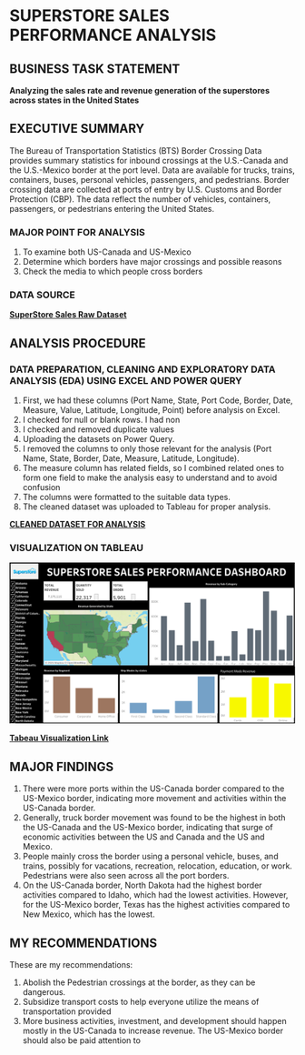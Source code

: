 # SUPERSTORE SALES PERFORMANCE ANALYSIS

## BUSINESS TASK STATEMENT
**Analyzing the sales rate and revenue generation of the superstores across states in the United States** 


## EXECUTIVE SUMMARY
The Bureau of Transportation Statistics (BTS) Border Crossing Data provides summary statistics for inbound crossings at the U.S.-Canada and the U.S.-Mexico border at the port level. 
Data are available for trucks, trains, containers, buses, personal vehicles, passengers, and pedestrians. 
Border crossing data are collected at ports of entry by U.S. Customs and Border Protection (CBP). 
The data reflect the number of vehicles, containers, passengers, or pedestrians entering the United States.

### MAJOR POINT FOR ANALYSIS
1.  To examine both US-Canada and US-Mexico
2.  Determine which borders have major crossings and possible reasons
3.  Check the media to which people cross borders 

### DATA SOURCE
**[SuperStore Sales Raw Dataset](SuperStore-Sales-DataSet.xlsx)**


## ANALYSIS PROCEDURE

### DATA PREPARATION, CLEANING AND EXPLORATORY DATA ANALYSIS (EDA) USING EXCEL AND POWER QUERY
1. First, we had these columns (Port Name, State, Port Code, Border, Date, Measure, Value, Latitude, Longitude, Point) before analysis on Excel.
2. I checked for null or blank rows. I had non
3. I checked and removed duplicate values
4. Uploading the datasets on Power Query.
5. I removed the columns to only those relevant for the analysis (Port Name, State,	Border, Date, Measure, Latitude, Longitude).
6. The measure column has related fields, so I combined related ones to form one field to make the analysis easy to understand and to avoid confusion
7. The columns were formatted to the suitable data types.
8. The cleaned dataset was uploaded to Tableau for proper analysis.

**[CLEANED DATASET FOR ANALYSIS](US-Border-Crossing-Cleaned-Dataset.xlsx)**



### VISUALIZATION ON TABLEAU
![image](Dashboard.png)


**[Tabeau Visualization Link](https://public.tableau.com/views/SuperstoreSalesPerformanceDashboard_17438202256240/Dashboard1?:language=en-US&:sid=&:redirect=auth&:display_count=n&:origin=viz_share_link)**

## MAJOR FINDINGS
1. There were more ports within the US-Canada border compared to the US-Mexico border, indicating more movement and activities within the US-Canada border.
2. Generally, truck border movement was found to be the highest in both the US-Canada and the US-Mexico border, indicating that surge of economic activities between the US and Canada and the US and Mexico.
3. People mainly cross the border using a personal vehicle, buses, and trains, possibly for vacations, recreation, relocation, education, or work. Pedestrians were also seen across all the port borders.
4. On the US-Canada border, North Dakota had the highest border activities compared to Idaho, which had the lowest activities. However, for the US-Mexico border, Texas has the highest activities compared to New Mexico, which has the lowest.


## MY RECOMMENDATIONS

These are my recommendations:
1.  Abolish the Pedestrian crossings at the border, as they can be dangerous.
2.  Subsidize transport costs to help everyone utilize the means of transportation provided
3.  More business activities, investment, and development should happen mostly in the US-Canada to increase revenue. The US-Mexico border should also be paid attention to











